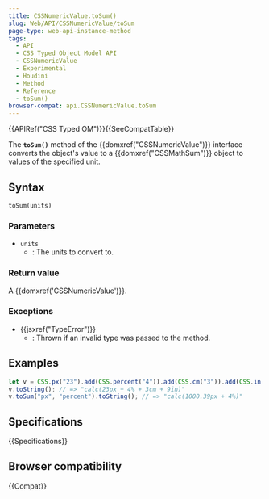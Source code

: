```yaml
---
title: CSSNumericValue.toSum()
slug: Web/API/CSSNumericValue/toSum
page-type: web-api-instance-method
tags:
  - API
  - CSS Typed Object Model API
  - CSSNumericValue
  - Experimental
  - Houdini
  - Method
  - Reference
  - toSum()
browser-compat: api.CSSNumericValue.toSum
---
```


{{APIRef("CSS Typed OM")}}{{SeeCompatTable}}

The **`toSum()`** method of the
{{domxref("CSSNumericValue")}} interface converts the object's value to a
{{domxref("CSSMathSum")}} object to values of the specified unit.

## Syntax

```js-nolint
toSum(units)
```

### Parameters

- `units`
  - : The units to convert to.

### Return value

A {{domxref('CSSNumericValue')}}.

### Exceptions

- {{jsxref("TypeError")}}
  - : Thrown if an invalid type was passed to the method.

## Examples

```js
let v = CSS.px("23").add(CSS.percent("4")).add(CSS.cm("3")).add(CSS.in("9"));
v.toString(); // => "calc(23px + 4% + 3cm + 9in)"
v.toSum("px", "percent").toString(); // => "calc(1000.39px + 4%)"
```

## Specifications

{{Specifications}}

## Browser compatibility

{{Compat}}
